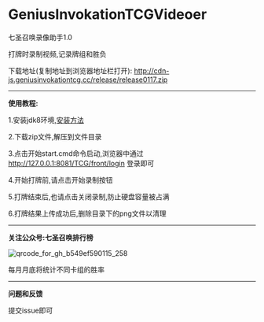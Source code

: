 # GeniusInvokationTCGVideoer
七圣召唤录像助手1.0

打牌时录制视频,记录牌组和胜负

下载地址(复制地址到浏览器地址栏打开): http://cdn-js.geniusinvokationtcg.cc/release/release0117.zip
  
***
**使用教程:**

1.安装jdk8环境,[安装方法](https://blog.csdn.net/qq_35160479/article/details/120685795)

2.下载zip文件,解压到文件目录

3.点击开始start.cmd命令启动,浏览器中通过 http://127.0.0.1:8081/TCG/front/login
登录即可

4.开始打牌前,请点击开始录制按钮

5.打牌结束后,也请点击关闭录制,防止硬盘容量被占满

6.打牌结果上传成功后,删除目录下的png文件以清理

***
**关注公众号:七圣召唤排行榜**

![qrcode_for_gh_b549ef590115_258](https://user-images.githubusercontent.com/3366494/212618211-3b767b27-529d-40d4-bc45-91a4336eba59.jpg)

每月月底将统计不同卡组的胜率

***
**问题和反馈**

提交issue即可


